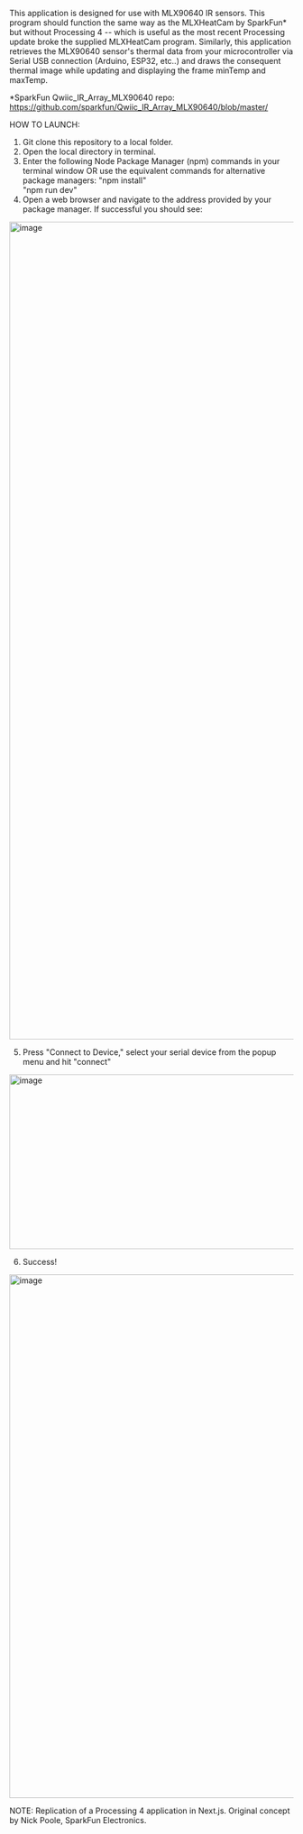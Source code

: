 This application is designed for use with MLX90640 IR sensors. This program should function the same way as the MLXHeatCam by SparkFun* but without Processing 4 -- which is useful as the most recent Processing update broke the supplied MLXHeatCam program. Similarly, this application retrieves the MLX90640 sensor's thermal data from your microcontroller via Serial USB connection (Arduino, ESP32, etc..) and draws the consequent thermal image while updating and displaying the frame minTemp and maxTemp.

*SparkFun Qwiic_IR_Array_MLX90640 repo:
https://github.com/sparkfun/Qwiic_IR_Array_MLX90640/blob/master/

HOW TO LAUNCH:

1) Git clone this repository to a local folder.
2) Open the local directory in terminal.
3) Enter the following Node Package Manager (npm) commands in your terminal window OR use the equivalent commands for alternative package managers:
    "npm install"    
    "npm run dev"
4) Open a web browser and navigate to the address provided by your package manager. If successful you should see:
<img width="1569" height="1451" alt="image" src="https://github.com/user-attachments/assets/b59614f4-c302-4a96-a2ea-d2fbee3db96a" />

5) Press "Connect to Device," select your serial device from the popup menu and hit "connect"

<img width="745" height="310" alt="image" src="https://github.com/user-attachments/assets/28b78fc5-8e39-45ee-8b53-3e641f35212e" />

6) Success!
<img width="1142" height="929" alt="image" src="https://github.com/user-attachments/assets/4c49fc55-6945-430b-9399-ff39ed6955e1" />


NOTE: 
Replication of a Processing 4 application in Next.js.
Original concept by Nick Poole, SparkFun Electronics.
